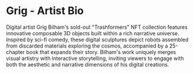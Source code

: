 # Grig - Artist Bio

Digital artist Grig Bilham's sold-out "Trashformers" NFT collection features innovative composable 3D objects built within a rich narrative universe. Inspired by sci-fi comedy, these digital sculptures depict robots assembled from discarded materials exploring the cosmos, accompanied by a 25-chapter book that expands their story. Bilham's work uniquely merges visual artistry with interactive storytelling, inviting viewers to engage with both the aesthetic and narrative dimensions of his digital creations.